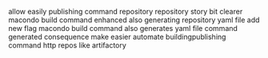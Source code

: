 allow easily publishing command repository repository story bit clearer macondo build command enhanced also generating repository yaml file add new flag macondo build command also generates yaml file command generated consequence make easier automate buildingpublishing command http repos like artifactory